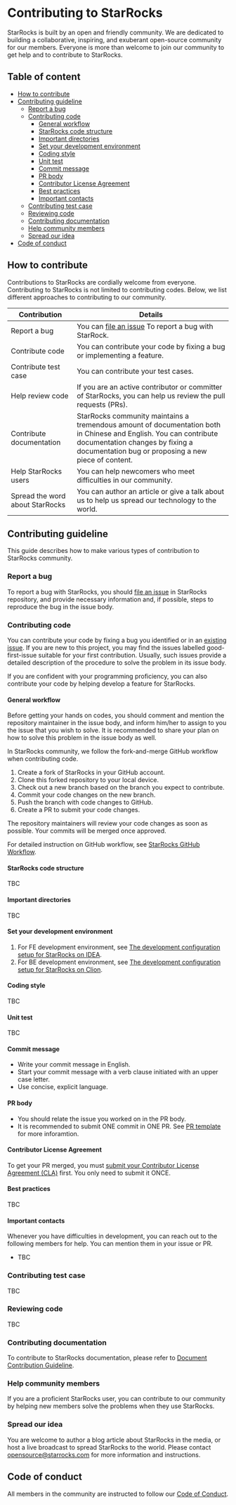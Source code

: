 # Contributing to StarRocks

StarRocks is built by an open and friendly community. We are dedicated to building a collaborative, inspiring, and exuberant open-source community for our members. Everyone is more than welcome to join our community to get help and to contribute to StarRocks.

## Table of content

- [How to contribute](#How-to-contribute)
- [Contributing guideline](#Contributing-guideline)
  - [Report a bug](#Report-a-bug)
  - [Contributing code](#Contributing-code)
    - [General workflow](#General-workflow)
    - [StarRocks code structure](#StarRocks-code-structure)
    - [Important directories](#Important-directories)
    - [Set your development environment](#Set-your-development-environment)
    - [Coding style](#Coding-style)
    - [Unit test](#Unit-test)
    - [Commit message](#Commit-message)
    - [PR body](#PR-body)
    - [Contributor License Agreement](#Contributor-License-Agreement)
    - [Best practices](#Best-practices)
    - [Important contacts](#Important-contacts)
  - [Contributing test case](#Contributing-test-case)
  - [Reviewing code](#Reviewing-code)
  - [Contributing documentation](#Contributing-documentation)
  - [Help community members](#Help-community-members)
  - [Spread our idea](#Spread-our-idea)
- [Code of conduct](#Code-of-conduct)

## How to contribute

Contributions to StarRocks are cordially welcome from everyone. Contributing to StarRocks is not limited to contributing codes. Below, we list different approaches to contributing to our community.

|Contribution|Details|
|------------|-------|
|Report a bug|You can [file an issue](https://github.com/StarRocks/starrocks/issues/new/choose) To report a bug with StarRock.|
|Contribute code|You can contribute your code by fixing a bug or implementing a feature.|
|Contribute test case|You can contribute your test cases.|
|Help review code|If you are an active contributor or committer of StarRocks, you can help us review the pull requests (PRs).|
|Contribute documentation|StarRocks community maintains a tremendous amount of documentation both in Chinese and English. You can contribute documentation changes by fixing a documentation bug or proposing a new piece of content.|
|Help StarRocks users|You can help newcomers who meet difficulties in our community.|
|Spread the word about StarRocks|You can author an article or give a talk about us to help us spread our technology to the world.|

## Contributing guideline

This guide describes how to make various types of contribution to StarRocks community.

### Report a bug

To report a bug with StarRocks, you should [file an issue](https://github.com/StarRocks/starrocks/issues/new/choose) in StarRocks repository, and provide necessary information and, if possible, steps to reproduce the bug in the issue body.

### Contributing code

You can contribute your code by fixing a bug you identified or in an [existing issue](https://github.com/StarRocks/starrocks/issues). If you are new to this project, you may find the issues labelled good-first-issue suitable for your first contribution. Usually, such issues provide a detailed description of the procedure to solve the problem in its issue body.

If you are confident with your programming proficiency, you can also contribute your code by helping develop a feature for StarRocks.

#### General workflow

Before getting your hands on codes, you should comment and mention the repository maintainer in the issue body, and inform him/her to assign to you the issue that you wish to solve. It is recommended to share your plan on how to solve this problem in the issue body as well.

In StarRocks community, we follow the fork-and-merge GitHub workflow when contributing code.

1. Create a fork of StarRocks in your GitHub account.
2. Clone this forked repository to your local device.
3. Check out a new branch based on the branch you expect to contribute.
4. Commit your code changes on the new branch.
5. Push the branch with code changes to GitHub.
6. Create a PR to submit your code changes.

The repository maintainers will review your code changes as soon as possible. Your commits will be merged once approved.

For detailed instruction on GitHub workflow, see [StarRocks GitHub Workflow](https://github.com/StarRocks/community/blob/main/Contributors/guide/workflow.md).

#### StarRocks code structure

TBC

#### Important directories

TBC

#### Set your development environment

1. For FE development environment, see [The development configuration setup for StarRocks on IDEA](https://github.com/StarRocks/community/blob/main/Contributors/guide/IDEA.md).
2. For BE development environment, see [The development configuration setup for StarRocks on Clion](https://github.com/StarRocks/community/blob/main/Contributors/guide/Clion.md).

#### Coding style

TBC

#### Unit test

TBC

#### Commit message

- Write your commit message in English.
- Start your commit message with a verb clause initiated with an upper case letter.
- Use concise, explicit language.

#### PR body

- You should relate the issue you worked on in the PR body.
- It is recommended to submit ONE commit in ONE PR.
See [PR template](https://github.com/StarRocks/starrocks/blob/main/.github/PULL_REQUEST_TEMPLATE.md) for more inforamtion.

#### Contributor License Agreement

To get your PR merged, you must [submit your Contributor License Agreement (CLA)](https://cla-assistant.io/StarRocks/starrocks) first. You only need to submit it ONCE.

#### Best practices

TBC

#### Important contacts

Whenever you have difficulties in development, you can reach out to the following members for help. You can mention them in your issue or PR.

- TBC

### Contributing test case

TBC

### Reviewing code

TBC

### Contributing documentation

To contribute to StarRocks documentation, please refer to [Document Contribution Guideline](https://github.com/StarRocks/starrocks/blob/main/docs/README.md).

### Help community members

If you are a proficient StarRocks user, you can contribute to our community by helping new members solve the problems when they use StarRocks.

### Spread our idea

You are welcome to author a blog article about StarRocks in the media, or host a live broadcast to spread StarRocks to the world. Please contact opensource@starrocks.com for more information and instructions.

## Code of conduct

All members in the community are instructed to follow our [Code of Conduct](https://github.com/StarRocks/starrocks/blob/main/CODE_OF_CONDUCT.md).
